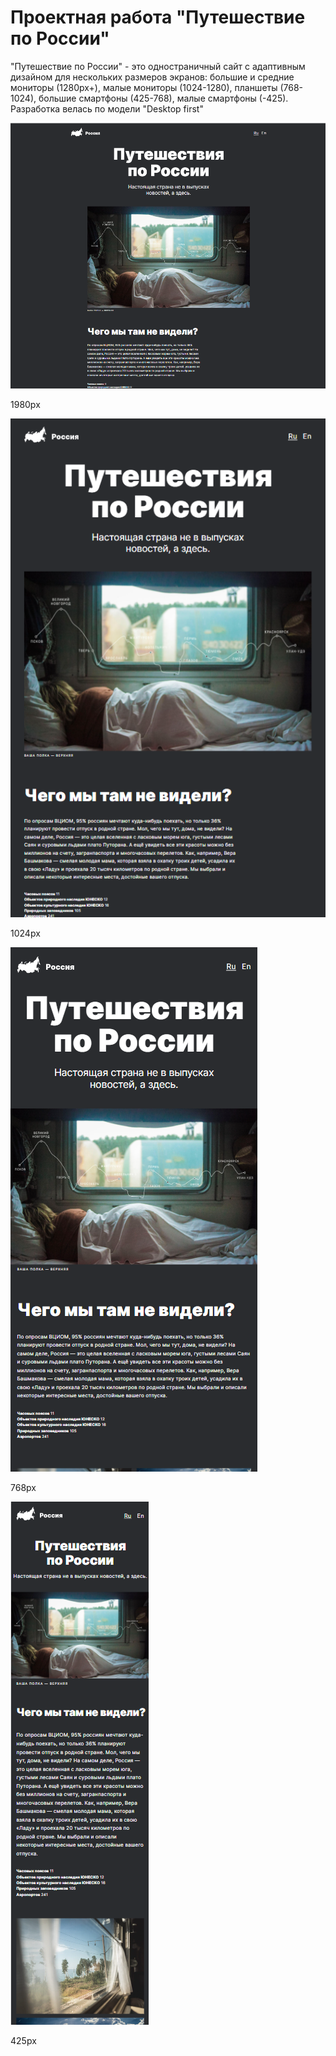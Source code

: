 # Проектная работа "Путешествие по России"

"Путешествие по России" - это одностраничный сайт с адаптивным дизайном для нескольких размеров экранов: большие и средние мониторы (1280px+), малые мониторы (1024-1280), планшеты (768-1024), большие смартфоны (425-768), малые смартфоны (-425). Разработка велась по модели "Desktop first"

![1980px](README_static/1.png)

1980px

![1024px](README_static/2.png)

1024px

![768px](README_static/3.png)

768px

![425px](README_static/4.png)

425px
